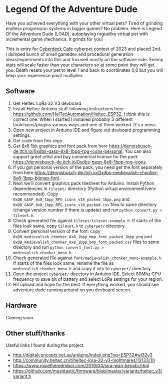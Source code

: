 # Legend Of the Adventure Dude

Have you achieved everything with your other virtual pets? Tired of grinding endless progression systems in bigger games? No problem. Here is Legend Of the Adventure Dude (LOAD), autoplaying roguelike virtual pet with incremental game mechanics. It grinds for you!

This is entry for [Cyberdeck Cafe](https://cyberdeck.cafe/) cyberpet contest of 2023 and placed 2nd. I dumped bunch of small gamedev and procedural generation ideas/experiments into this and focused mostly on the software side. Enemy stats will scale faster than your characters so at some point they will get you. Death resets your pet to level 1 and back to coordinates 0,0 but you will keep your experience point multiplier.


## Software

1. Get Heltec LoRa 32 V3 devboard.
2. Install Heltec Arduino stuff following instructions here https://github.com/HelTecAutomation/Heltec_ESP32. I think this is correct one. When I started I installed probably 3 different toolchains/plugins various ways and one of them worked. It's a mess.
3. Open new project in Arduino IDE and figure out devboard programming settings.
4. Get code from this repo.
5. Get 8x8 1bit graphics and font pack from here https://dennisbusch-de.itch.io/0xdbs-gasp-8x8-1bpp-rpg-icons-personal. You can also support great artist and buy commercial license for the pack https://dennisbusch-de.itch.io/0xdbs-gasp-8x8-1bpp-rpg-icons.
6. If you got personal version of the pack, you need get the font separately from here https://dennisbusch-de.itch.io/0xdbs-medievalish-chonker-8x8-1bpp-bitmap-font.
7. Next we'll convert graphics pack tilesheet for Arduino. Install Python dependencies in `tileset/` directory (Python virtual environment/venv recommended). Copy `0xDB_GASP_8x8_1bpp_RPG_icons_v18_packed_1bpp.png` and `0xDB_GASP_8x8_1bpp_RPG_icons_v18_packed.csv` files to same directory (change version number if there is update) and run `python convert.py > tileset.h`.
8. Check generated file against `tileset/tileset-example.h`. If starts of the files look same, copy `tileset.h` to `cyberpet/` directory.
9. Convert personal version of the font: copy `0xDB_medievalish_chonker_8x8_1bpp_bmp_font_packed_1bpp.png` and `0xDB_medievalish_chonker_8x8_1bpp_bmp_font_packed.csv` files to same directory and run `python convert_font.py > medievalish_chonker_mono.h`.
10. Check generated file against `font/medievalish_chonker_mono-example.h`. If starts of the files look same, rename the file as `medievalish_chonker_mono.h` and copy it into to `cyberpet/` directory.
11. Open the project `cyberpet/` directory in Arduino IDE. Select 80Mhz CPU frequency to save bit of battery and select LoRa settings for your region.
12. Hit upload and hope for the best. If everything worked, you should see adventure dude running around on you devboard screen.


## Hardware

Coming soon.


## Other stuff/thanks

Useful links I found during the project.

* http://digitalconcepts.net.au/arduino/index.php?op=ESP32#wl32v3
* http://community.heltec.cn/t/heltec-lora-32-v3-nightmares/12133/10
* https://www.rosietheredrobot.com/2019/04/lora-wan-kenobi.html
* https://github.com/meshtastic/firmware/blob/master/variants/heltec_v3/variant.h
